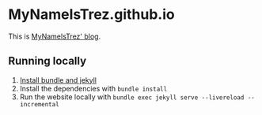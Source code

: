# MyNameIsTrez.github.io

This is [MyNameIsTrez' blog](https://mynameistrez.github.io).

## Running locally

1. [Install bundle and jekyll](https://jekyllrb.com/docs/installation/)
2. Install the dependencies with `bundle install`
3. Run the website locally with `bundle exec jekyll serve --livereload --incremental`
